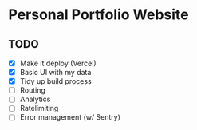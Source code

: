 # Personal Portfolio Website

## TODO
- [X] Make it deploy (Vercel)
- [X] Basic UI with my data
- [X] Tidy up build process 
- [ ] Routing
- [ ] Analytics
- [ ] Ratelimiting
- [ ] Error management (w/ Sentry)